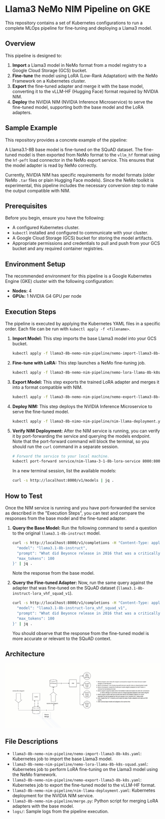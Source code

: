 # Llama3 NeMo NIM Pipeline on GKE

This repository contains a set of Kubernetes configurations to run a complete MLOps pipeline for fine-tuning and deploying a Llama3 model.

## Overview

This pipeline is designed to:
1.  **Import** a Llama3 model in NeMo format from a model registry to a Google Cloud Storage (GCS) bucket.
2.  **Fine-tune** the model using LoRA (Low-Rank Adaptation) with the NeMo Framework on a Kubernetes cluster.
3.  **Export** the fine-tuned adapter and merge it with the base model, converting it to the vLLM-HF (Hugging Face) format required by NVIDIA NIM.
4.  **Deploy** the NVIDIA NIM (NVIDIA Inference Microservice) to serve the fine-tuned model, supporting both the base model and the LoRA adapters.

## Sample Example

This repository provides a concrete example of the pipeline:

A Llama3.1-8B base model is fine-tuned on the SQuAD dataset. The fine-tuned model is then exported from NeMo format to the `vllm_hf` format using the `hf-peft` load connector in the NeMo export service. This ensures that the model adapter is read by NeMo correctly.

Currently, NVIDIA NIM has specific requirements for model formats (older NeMo `.tar` files or plain Hugging Face models). Since the NeMo toolkit is experimental, this pipeline includes the necessary conversion step to make the output compatible with NIM.

## Prerequisites

Before you begin, ensure you have the following:
*   A configured Kubernetes cluster.
*   `kubectl` installed and configured to communicate with your cluster.
*   A Google Cloud Storage (GCS) bucket for storing the model artifacts.
*   Appropriate permissions and credentials to pull and push from your GCS bucket and any required container registries.

## Environment Setup

The recommended environment for this pipeline is a Google Kubernetes Engine (GKE) cluster with the following configuration:
*   **Nodes:** 4
*   **GPUs:** 1 NVIDIA G4 GPU per node

## Execution Steps

The pipeline is executed by applying the Kubernetes YAML files in a specific order. Each file can be run with `kubectl apply -f <filename>`.

1.  **Import Model:**
    This step imports the base Llama3 model into your GCS bucket.
    ```bash
    kubectl apply -f llama3-8b-nemo-nim-pipeline/nemo-import-llama3-8b-k8s.yaml
    ```

2.  **Fine-tune with LoRA:**
    This step launches a NeMo fine-tuning job.
    ```bash
    kubectl apply -f llama3-8b-nemo-nim-pipeline/nemo-lora-llama-8b-k8s-squad.yaml
    ```

3.  **Export Model:**
    This step exports the trained LoRA adapter and merges it into a format compatible with NIM.
    ```bash
    kubectl apply -f llama3-8b-nemo-nim-pipeline/nemo-export-llama3-8b-k8s.yaml
    ```

4.  **Deploy NIM:**
    This step deploys the NVIDIA Inference Microservice to serve the fine-tuned model.
    ```bash
    kubectl apply -f llama3-8b-nimo-nim-pipeline/nim-llama-deployment.yaml
    ```

5.  **Verify NIM Deployment:**
    After the NIM service is running, you can verify it by port-forwarding the service and querying the models endpoint. Note that the port-forward command will block the terminal, so you should run the `curl` command in a separate session.

    ```bash
    # Forward the service to your local machine.
    kubectl port-forward service/nim-llama-3-1-8b-lora-service 8000:8000
    ```

    In a new terminal session, list the available models:
    ```bash
    curl -s http://localhost:8000/v1/models | jq .
    ```

## How to Test

Once the NIM service is running and you have port-forwarded the service as described in the "Execution Steps", you can test and compare the responses from the base model and the fine-tuned adapter.

1.  **Query the Base Model:**
    Run the following command to send a question to the original `llama3.1-8b-instruct` model.

    ```bash
    curl -s http://localhost:8000/v1/completions -H "Content-Type: application/json" -d '{
      "model": "llama3.1-8b-instruct",
      "prompt": "What did Beyonce release in 2016 that was a critically acclaimed album?",
      "max_tokens": 100
    }' | jq .
    ```
    Note the response from the base model.

2.  **Query the Fine-tuned Adapter:**
    Now, run the same query against the adapter that was fine-tuned on the SQuAD dataset (`llama3.1-8b-instruct-lora_vhf_squad_v1`).

    ```bash
    curl -s http://localhost:8000/v1/completions -H "Content-Type: application/json" -d '{
      "model": "llama3.1-8b-instruct-lora_vhf_squad_v1",
      "prompt": "What did Beyonce release in 2016 that was a critically acclaimed album?",
      "max_tokens": 100
    }' | jq .
    ```
    You should observe that the response from the fine-tuned model is more accurate or relevant to the SQuAD context.

## Architecture

![Architecture Diagram](architecture.jpg)

## File Descriptions

*   `llama3-8b-nemo-nim-pipeline/nemo-import-llama3-8b-k8s.yaml`: Kubernetes job to import the base Llama3 model.
*   `llama3-8b-nemo-nim-pipeline/nemo-lora-llama-8b-k8s-squad.yaml`: Kubernetes job to perform LoRA fine-tuning on the Llama3 model using the NeMo framework.
*   `llama3-8b-nemo-nim-pipeline/nemo-export-llama3-8b-k8s.yaml`: Kubernetes job to export the fine-tuned model to the vLLM-HF format.
*   `llama3-8b-nemo-nim-pipeline/nim-llama-deployment.yaml`: Kubernetes deployment for the NVIDIA NIM service.
*   `llama3-8b-nemo-nim-pipeline/merge.py`: Python script for merging LoRA adapters with the base model.
*   `logs/`: Sample logs from the pipeline execution.